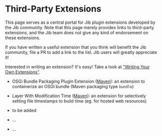 # Third-Party Extensions

This page serves as a central portal for Jib plugin extensions developed by the Jib community. Note that this page merely provides links to third-party extensions, and the Jib team does not give any kind of endorsement on these extensions.

If you have written a useful extension that you think will benefit the Jib community, file a PR to add a link to the list. Jib users will greatly appreciate it!

Interested in writing an extension? It's easy! Take a look at ["Writing Your Own Extensions"](../README.md#writing-your-own-extensions).

- OSGi Bundle Packaging Plugin Extension ([Maven](https://github.com/thought-gang/jib-maven-plugin-extension.git)): an extension to containerize an OSGI bundle (Maven packaging type `bundle`)
- Layer With Modification Time ([Maven](https://github.com/infobip/jib-layer-with-modification-time-extension-maven)): an extension for selectively setting file timestamps to build time (eg. for hosted web resources)

- to be added
- ... 
- ...
